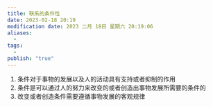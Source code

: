 ```yaml
---
title: 联系的条件性
date: 2023-02-18 20:19
modification date: 2023 二月 18日 星期六 20:19:06
aliases:
  - 
tags:
  - 
publish: "true"
---
```


1. 条件对于事物的发展以及人的活动具有支持或者抑制的作用
2. 条件是可以通过人的努力来改变的或者创造出事物发展所需要的条件的
3. 改变或者创造条件需要遵循事物发展的客观规律